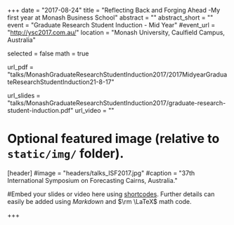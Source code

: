 +++
date = "2017-08-24"
title = "Reflecting Back and Forging Ahead -My first year at Monash Business School"
abstract = ""
abstract_short = ""
event = "Graduate Research Student Induction - Mid Year"
#event_url = "http://ysc2017.com.au/"
location = "Monash University, Caulfield Campus, Australia"
  
selected = false
math = true
  
url_pdf = "talks/MonashGraduateResearchStudentInduction2017/2017MidyearGraduateResearchStudentInduction21-8-17"
  
url_slides = "talks/MonashGraduateResearchStudentInduction2017/graduate-research-student-induction.pdf"
url_video = ""
  
  
  
# Optional featured image (relative to `static/img/` folder).
[header]
#image = "headers/talks_ISF2017.jpg"
#caption = "37th International Symposium on Forecasting Cairns, Australia."
  
  
#Embed your slides or video here using [shortcodes](https://gcushen.github.io/hugo-academic-demo/post/writing-markdown-latex/). Further details can easily be added using *Markdown* and $\rm \LaTeX$ math code. 
  
  
+++